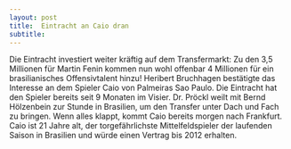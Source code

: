 ```yaml
---
layout: post
title:  Eintracht an Caio dran
subtitle:  
---
```


Die Eintracht investiert weiter kräftig auf dem Transfermarkt: Zu den 3,5 Millionen für Martin Fenin kommen nun wohl offenbar 4 Millionen für ein brasilianisches Offensivtalent hinzu! Heribert Bruchhagen bestätigte das Interesse an dem Spieler Caio von Palmeiras Sao Paulo. Die Eintracht hat den Spieler bereits seit 9 Monaten im Visier. Dr. Pröckl weilt mit Bernd Hölzenbein zur Stunde in Brasilien, um den Transfer unter Dach und Fach zu bringen. Wenn alles klappt, kommt Caio bereits morgen nach Frankfurt. Caio ist 21 Jahre alt, der torgefährlichste Mittelfeldspieler der laufenden Saison in Brasilien und würde einen Vertrag bis 2012 erhalten.


